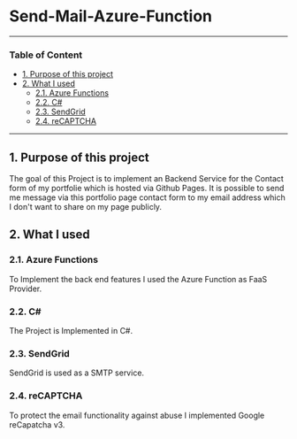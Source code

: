 # Send-Mail-Azure-Function

---

### Table of Content

* [1. Purpose of this project](#1.-Purpose-of-this-project)
* [2. What I used](#2.-What-I-used)
    * [2.1. Azure Functions](#2.1.-Azure-Functions)
    * [2.2. C#](#2.2.-C#)
    * [2.3. SendGrid](#2.3.-SendGrid)
    * [2.4. reCAPTCHA](#2.4.-reCAPTCHA)

---

## 1. Purpose of this project

The goal of this Project is to implement an Backend Service for the Contact form of my portfolie which is hosted via Github Pages. It is possible to send me message via this portfolio page contact form to my email address which I don't want to share on my page publicly.

## 2. What I used

### 2.1. Azure Functions

To Implement the back end features I used the Azure Function as FaaS Provider.

### 2.2. C#

The Project is Implemented in C#.

### 2.3. SendGrid

SendGrid is used as a SMTP service.

### 2.4. reCAPTCHA

To protect the email functionality against abuse I implemented Google reCapatcha v3. 